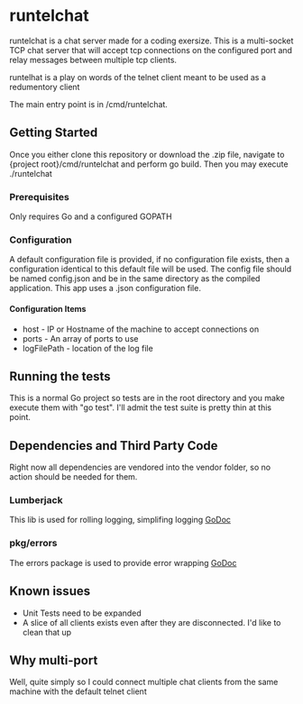 # runtelchat

runtelchat is a chat server made for a coding exersize. This is a multi-socket TCP chat server that will accept tcp connections on the configured port and relay messages between multiple tcp clients.

runtelhat is a play on words of the telnet client meant to be used as a redumentory client

The main entry point is in /cmd/runtelchat.

## Getting Started

Once you either clone this repository or download the .zip file, navigate to {project root}/cmd/runtelchat and perform go build.  Then you may execute ./runtelchat 

### Prerequisites

Only requires Go and a configured GOPATH

### Configuration

A default configuration file is provided, if no configuration file exists, then a configuration identical to this default file will be used. The config file should be named config.json and be in the same directory as the compiled application.  This app uses a .json configuration file.

#### Configuration Items
* host - IP or Hostname of the machine to accept connections on
* ports - An array of ports to use
* logFilePath - location of the log file


## Running the tests

This is a normal Go project so tests are in the root directory and you make execute them with "go test". I'll admit the test suite is pretty thin at this point. 


## Dependencies and Third Party Code
Right now all dependencies are vendored into the vendor folder, so no action should be needed for them.

### Lumberjack
This lib is used for rolling logging, simplifing logging
[GoDoc](https://godoc.org/gopkg.in/natefinch/lumberjack.v2)

### pkg/errors
The errors package is used to provide error wrapping
[GoDoc](https://godoc.org/github.com/pkg/errors)

## Known issues
* Unit Tests need to be expanded
* A slice of all clients exists even after they are disconnected. I'd like to clean that up

## Why multi-port
Well, quite simply so I could connect multiple chat clients from the same machine with the default telnet client


